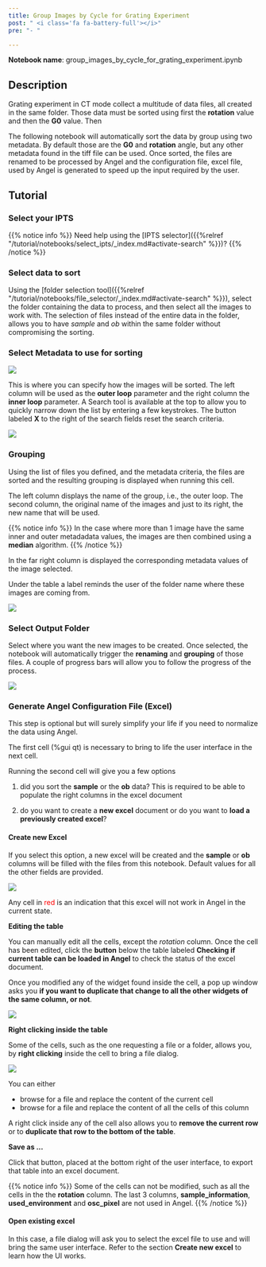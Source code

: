 ```yaml
---
title: Group Images by Cycle for Grating Experiment
post: " <i class='fa fa-battery-full'></i>"
pre: "- "

---
```


**Notebook name**: group_images_by_cycle_for_grating_experiment.ipynb

## Description

Grating experiment in CT mode collect a multitude of data files, all created in the same folder. Those data must be 
sorted using first the **rotation** value and then the **G0** value. Then

The following notebook will automatically sort the data by group using two metadata. By default those are the **G0** and 
**rotation** angle, but any other metadata found in the tiff file can be used. Once sorted, the files are renamed to
be processed by Angel and the configuration file, excel file, used by Angel is generated to speed up the input
required by the user.

## Tutorial

### Select your IPTS

{{% notice info %}}
Need help using the [IPTS selector]({{%relref "/tutorial/notebooks/select_ipts/_index.md#activate-search" %}})?
{{% /notice %}}

### Select data to sort

Using the [folder selection tool]({{%relref "/tutorial/notebooks/file_selector/_index.md#activate-search" %}}), select 
the folder containing the data to process, and then select all the images to work with. The selection of files instead 
of the entire data in the folder, allows you to have *sample* and *ob* within the same folder without compromising
the sorting. 

### Select Metadata to use for sorting

<img src='/tutorial/notebooks/group_images_by_cycle_for_grating_experiment/images/select_metadata.png' />

This is where you can specify how the images will be sorted. The left column will be used as the **outer loop** parameter
and the right column the **inner loop** parameter. A Search tool is available at the top to allow you to quickly narrow 
down the list by entering a few keystrokes. The button labeled **X** to the right of the search fields reset the
search criteria. 

<img src='/tutorial/notebooks/group_images_by_cycle_for_grating_experiment/images/search_demo.gif' />

### Grouping

Using the list of files you defined, and the metadata criteria, the files are sorted and the resulting grouping 
is displayed when running this cell. 

The left column displays the name of the group, i.e., the outer loop. The second column, the original name of the images
and just to its right, the new name that will be used. 

{{% notice info %}}
In the case where more than 1 image have the same inner and outer metadadata values, the images are then combined
using a **median** algorithm.
{{% /notice %}}

In the far right column is displayed the corresponding metadata values of the image selected.

Under the table a label reminds the user of the folder name where these images are coming from.

<img src='/tutorial/notebooks/group_images_by_cycle_for_grating_experiment/images/grouping.png' />

### Select Output Folder

Select where you want the new images to be created. Once selected, the notebook will automatically trigger the 
**renaming** and **grouping** of those files. A couple of progress bars will allow you to follow the progress of the 
process. 

<img src='/tutorial/notebooks/group_images_by_cycle_for_grating_experiment/images/select_output_progress_bars.gif' />

### Generate Angel Configuration File (Excel)

This step is optional but will surely simplify your life if you need to normalize the data using Angel. 

The first cell (%gui qt) is necessary to bring to life the user interface in the next cell.

Running the second cell will give you a few options

 1. did you sort the **sample** or the **ob** data?
 This is required to be able to populate the right columns in the excel document
 
 2. do you want to create a **new excel** document or do you want to **load a previously created excel**?
 
#### Create new Excel

If you select this option, a new excel will be created and the **sample** or **ob** columns will be filled with the
files from this notebook. Default values for all the other fields are provided. 

<img src='/tutorial/notebooks/group_images_by_cycle_for_grating_experiment/images/new_excel_presentation.gif' />

Any cell in <html><span style="color:red">red</span></html> is an indication that this excel will not work in 
Angel in the current state. 

**Editing the table**

You can manually edit all the cells, except the *rotation* column. Once the cell has been edited, click the **button**
below the table labeled **Checking if current table can be loaded in Angel** to check the status of the excel document.

Once you modified any of the widget found inside the cell, a pop up window asks you **if you want to duplicate that change
to all the other widgets of the same column, or not**. 

<img src='/tutorial/notebooks/group_images_by_cycle_for_grating_experiment/images/duplicate_changes.png' />

**Right clicking inside the table**

Some of the cells, such as the one requesting a file or a folder, allows you, by **right clicking** inside the cell
to bring a file dialog. 

<img src='/tutorial/notebooks/group_images_by_cycle_for_grating_experiment/images/browsing_for_file_demo.gif' />

You can either
 
  * browse for a file and replace the content of the current cell
  * browse for a file and replace the content of all the cells of this column 

A right click inside any of the cell also allows you to **remove the current row** or to **duplicate that row to the
bottom of the table**.

**Save as ...**

Click that button, placed at the bottom right of the user interface, to export that table into an excel document.

{{% notice info %}}
Some of the cells can not be modified, such as all the cells in the the **rotation** column.
The last 3 columns, **sample_information**, **used_environment** and **osc_pixel** are not used in Angel.
{{% /notice %}}

#### Open existing excel

In this case, a file dialog will ask you to select the excel file to use and will bring the same user interface. 
Refer to the section **Create new excel** to learn how the UI works. 

